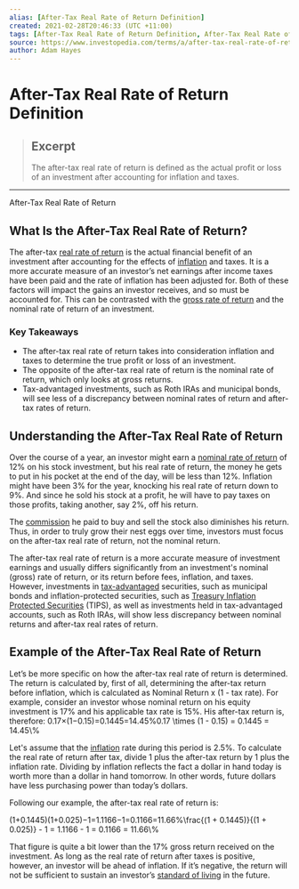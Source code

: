 ```yaml
---
alias: [After-Tax Real Rate of Return Definition]
created: 2021-02-28T20:46:33 (UTC +11:00)
tags: [After-Tax Real Rate of Return Definition, After-Tax Real Rate of Return]
source: https://www.investopedia.com/terms/a/after-tax-real-rate-of-return.asp
author: Adam Hayes
---
```


# After-Tax Real Rate of Return Definition

> ## Excerpt
> The after-tax real rate of return is defined as the actual profit or loss of an investment after accounting for inflation and taxes.

---

After-Tax Real Rate of Return
## What Is the After-Tax Real Rate of Return?

The after-tax [real rate of return](https://www.investopedia.com/terms/r/realrateofreturn.asp) is the actual financial benefit of an investment after accounting for the effects of [inflation](https://www.investopedia.com/terms/i/inflation.asp) and taxes. It is a more accurate measure of an investor’s net earnings after income taxes have been paid and the rate of inflation has been adjusted for. Both of these factors will impact the gains an investor receives, and so must be accounted for. This can be contrasted with the [gross rate of return](https://www.investopedia.com/terms/g/gross-rate-of-return.asp) and the nominal rate of return of an investment.

### Key Takeaways

-   The after-tax real rate of return takes into consideration inflation and taxes to determine the true profit or loss of an investment.
-   The opposite of the after-tax real rate of return is the nominal rate of return, which only looks at gross returns.
-   Tax-advantaged investments, such as Roth IRAs and municipal bonds, will see less of a discrepancy between nominal rates of return and after-tax rates of return.

## Understanding the After-Tax Real Rate of Return

Over the course of a year, an investor might earn a [nominal rate of return](https://www.investopedia.com/terms/n/nominal-rate-of-return.asp) of 12% on his stock investment, but his real rate of return, the money he gets to put in his pocket at the end of the day, will be less than 12%. Inflation might have been 3% for the year, knocking his real rate of return down to 9%. And since he sold his stock at a profit, he will have to pay taxes on those profits, taking another, say 2%, off his return.

The [commission](https://www.investopedia.com/terms/c/commission.asp) he paid to buy and sell the stock also diminishes his return. Thus, in order to truly grow their nest eggs over time, investors must focus on the after-tax real rate of return, not the nominal return.

The after-tax real rate of return is a more accurate measure of investment earnings and usually differs significantly from an investment's nominal (gross) rate of return, or its return before fees, inflation, and taxes. However, investments in [tax-advantaged](https://www.investopedia.com/terms/t/tax-advantaged.asp) securities, such as municipal bonds and inflation-protected securities, such as [Treasury Inflation Protected Securities](https://www.investopedia.com/terms/t/tips.asp) (TIPS), as well as investments held in tax-advantaged accounts, such as Roth IRAs, will show less discrepancy between nominal returns and after-tax real rates of return.

## Example of the After-Tax Real Rate of Return

Let’s be more specific on how the after-tax real rate of return is determined. The return is calculated by, first of all, determining the after-tax return before inflation, which is calculated as Nominal Return x (1 - tax rate). For example, consider an investor whose nominal return on his equity investment is 17% and his applicable tax rate is 15%. His after-tax return is, therefore: 0.17×(1−0.15)\=0.1445\=14.45%0.17 \\times (1 - 0.15) = 0.1445 = 14.45\\%

Let's assume that the [inflation](https://www.investopedia.com/terms/i/inflation.asp) rate during this period is 2.5%. To calculate the real rate of return after tax, divide 1 plus the after-tax return by 1 plus the inflation rate. Dividing by inflation reflects the fact a dollar in hand today is worth more than a dollar in hand tomorrow. In other words, future dollars have less purchasing power than today’s dollars.

Following our example, the after-tax real rate of return is:

(1+0.1445)(1+0.025)−1\=1.1166−1\=0.1166\=11.66%\\frac{(1 + 0.1445)}{(1 + 0.025)} - 1 = 1.1166 - 1 = 0.1166 = 11.66\\%

That figure is quite a bit lower than the 17% gross return received on the investment. As long as the real rate of return after taxes is positive, however, an investor will be ahead of inflation. If it’s negative, the return will not be sufficient to sustain an investor’s [standard of living](https://www.investopedia.com/terms/s/standard-of-living.asp) in the future.
